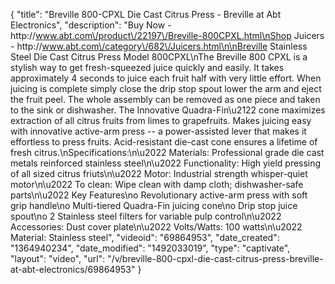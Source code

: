 {
    "title": "Breville 800-CPXL Die Cast Citrus Press - Breville at Abt Electronics",
    "description": "Buy Now - http:\/\/www.abt.com\/product\/22197\/Breville-800CPXL.html\nShop Juicers - http:\/\/www.abt.com\/category\/682\/Juicers.html\n\nBreville Stainless Steel Die Cast Citrus Press Model 800CPXL\nThe Breville 800 CPXL is a stylish way to get fresh-squeezed juice quickly and easily. It takes approximately 4 seconds to juice each fruit half with very little effort. When juicing is complete simply close the drip stop spout lower the arm and eject the fruit peel. The whole assembly can be removed as one piece and taken to the sink or dishwasher. The Innovative Quadra-Fin\u2122 cone maximizes extraction of all citrus fruits from limes to grapefruits. Makes juicing easy with innovative active-arm press -- a power-assisted lever that makes it effortless to press fruits. Acid-resistant die-cast cone ensures a lifetime of fresh citrus.\nSpecifications:\n\u2022 Materials: Professional grade die cast metals reinforced stainless steel\n\u2022 Functionality: High yield pressing of all sized citrus friuts\n\u2022 Motor: Industrial strength whisper-quiet motor\n\u2022 To clean: Wipe clean with damp cloth; dishwasher-safe parts\n\u2022 Key Features\no Revolutionary active-arm press with soft grip handle\no Multi-tiered Quadra-Fin juicing cone\no Drip stop juice spout\no 2 Stainless steel filters for variable pulp control\n\u2022 Accessories: Dust cover plate\n\u2022 Volts\/Watts: 100 watts\n\u2022 Material: Stainless steel",
    "videoid": "69864953",
    "date_created": "1364940234",
    "date_modified": "1492033019",
    "type": "captivate",
    "layout": "video",
    "url": "\/v\/breville-800-cpxl-die-cast-citrus-press-breville-at-abt-electronics\/69864953"
}